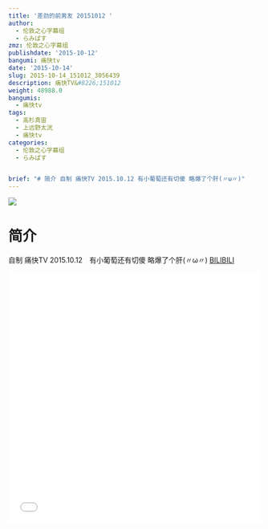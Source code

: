 ```yaml
---
title: '差劲的前男友 20151012 '
author:
  - 伦敦之心字幕组
  - らみぱす
zmz: 伦敦之心字幕组
publishdate: '2015-10-12'
bangumi: 痛快tv
date: '2015-10-14'
slug: 2015-10-14_151012_3056439
description: 痛快TV&#8226;151012
weight: 48988.0
bangumis:
  - 痛快tv
tags:
  - 高杉真宙
  - 上远野太洸
  - 痛快tv
categories:
  - 伦敦之心字幕组
  - らみぱす


brief: "# 简介 自制 痛快TV 2015.10.12 有小葡萄还有切傻 略爆了个肝(〃ω〃)"
---
```

![](https://i.imgur.com/kgugpew.png)
# 简介  
自制 痛快TV 2015.10.12　有小葡萄还有切傻   略爆了个肝(〃ω〃)
  [BILIBILI](https://www.bilibili.com/video/av3056439/)

<div class="vcontainer">  <iframe class='video' src="//www.bilibili.com/blackboard/player.html?aid=3056439" width="100%" height="500" frameborder="0" allowfullscreen="allowfullscreen"></iframe></div>
